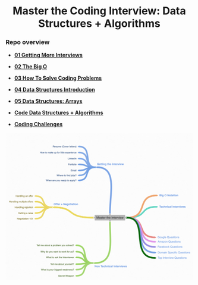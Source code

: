 <h1 align="center">Master the Coding Interview: Data Structures + Algorithms</h1>

### Repo overview
* **[01 Getting More Interviews](https://github.com/tsokac2/-_-_Data_Structures_Algorithms/blob/main/%2301_Getting_More_Interviews.MD)**
* **[02 The Big O](https://github.com/tsokac2/-_-_Data_Structures_Algorithms/blob/main/%2302_The_Big_O.MD)**

* **[03 How To Solve Coding Problems](https://github.com/tsokac2/-_-_Data_Structures_Algorithms/blob/main/%2303_How_To_Solve_Coding_Problems.MD)**

* **[04 Data Structures Introduction]()**


* **[05 Data Structures: Arrays]()**


* **[Code Data Structures + Algorithms](https://github.com/aneagoie/ztm-master-the-coding-interview-ds-algo)**

* **[Coding Challenges](https://github.com/tsokac2/-_-_Data_Structures_Algorithms/blob/main/Coding_Challenges.MD)**


![Img_01](https://github.com/tsokac2/-_-_Data_Structures_Algorithms/blob/main/src/01.png)



